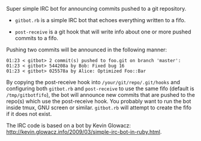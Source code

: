 Super simple IRC bot for announcing commits pushed to a git repository.

* `gitbot.rb` is a simple IRC bot that echoes everything written to a
  fifo.

* `post-receive` is a git hook that will write info about one or more pushed
  commits to a fifo.

Pushing two commits will be announced in the following manner:

    01:23 < gitbot> 2 commit(s) pushed to foo.git on branch 'master':
    01:23 < gitbot> 544208a by Bob: Fixed bug 16
    01:23 < gitbot> 025578a by Alice: Optimized Foo::Bar

By copying the post-receive hook into `/your/git/repo/.git/hooks` and
configuring both `gitbot.rb` and `post-receive` to use the same fifo (default is
`/tmp/gitbotfifo`), the bot will announce new commits that are pushed to the
repo(s) which use the post-receive hook. You probably want to run the bot inside
tmux, GNU screen or similar.
`gitbot.rb` will attempt to create the fifo if it does not exist.

The IRC code is based on a bot by Kevin Glowacz:
<http://kevin.glowacz.info/2009/03/simple-irc-bot-in-ruby.html>.
